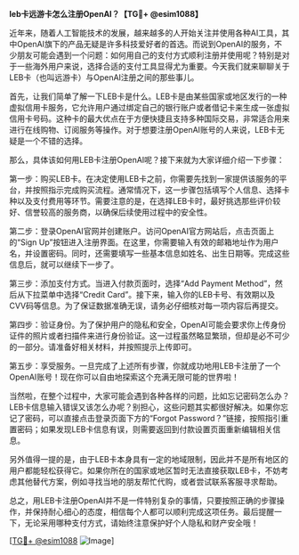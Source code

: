 **leb卡远游卡怎么注册OpenAI？【TG💪+ @esim1088】**

近年来，随着人工智能技术的发展，越来越多的人开始关注并使用各种AI工具，其中OpenAI旗下的产品无疑是许多科技爱好者的首选。而说到OpenAI的服务，不少朋友可能会遇到一个问题：如何用自己的支付方式顺利注册并使用呢？特别是对于一些海外用户来说，选择合适的支付工具显得尤为重要。今天我们就来聊聊关于LEB卡（也叫远游卡）与OpenAI注册之间的那些事儿。

首先，让我们简单了解一下LEB卡是什么。LEB卡是由某些国家或地区发行的一种虚拟信用卡服务，它允许用户通过绑定自己的银行账户或者借记卡来生成一张虚拟信用卡号码。这种卡的最大优点在于方便快捷且支持多种国际交易，非常适合用来进行在线购物、订阅服务等操作。对于想要注册OpenAI账号的人来说，LEB卡无疑是一个不错的选择。

那么，具体该如何用LEB卡注册OpenAI呢？接下来就为大家详细介绍一下步骤：

第一步：购买LEB卡。在决定使用LEB卡之前，你需要先找到一家提供该服务的平台，并按照指示完成购买流程。通常情况下，这一步骤包括填写个人信息、选择卡种以及支付费用等环节。需要注意的是，在选择LEB卡时，最好挑选那些评价较好、信誉较高的服务商，以确保后续使用过程中的安全性。

第二步：登录OpenAI官网并创建账户。访问OpenAI官方网站后，点击页面上的“Sign Up”按钮进入注册界面。在这里，你需要输入有效的邮箱地址作为用户名，并设置密码。同时，还需要填写一些基本信息如姓名、出生日期等。完成这些信息后，就可以继续下一步了。

第三步：添加支付方式。当进入付款页面时，选择“Add Payment Method”，然后从下拉菜单中选择“Credit Card”。接下来，输入你的LEB卡号、有效期以及CVV码等信息。为了保证数据准确无误，请务必仔细核对每一项内容后再提交。

第四步：验证身份。为了保护用户的隐私和安全，OpenAI可能会要求你上传身份证件的照片或者扫描件来进行身份验证。这一过程虽然略显繁琐，但却是必不可少的一部分。请准备好相关材料，并按照提示上传即可。

第五步：享受服务。一旦完成了上述所有步骤，你就成功地用LEB卡注册了一个OpenAI账号！现在你可以自由地探索这个充满无限可能的世界啦！

当然啦，在整个过程中，大家可能会遇到各种各样的问题，比如忘记密码怎么办？LEB卡信息输入错误又该怎么办呢？别担心，这些问题其实都很好解决。如果你忘记了密码，可以直接点击登录页面下方的“Forgot Password？”链接，按照指引重置密码；如果发现LEB卡信息有误，则需要返回到付款设置页面重新编辑相关信息。

另外值得一提的是，由于LEB卡本身具有一定的地域限制，因此并不是所有地区的用户都能轻松获得它。如果你所在的国家或地区暂时无法直接获取LEB卡，不妨考虑其他替代方案，例如寻找当地的朋友帮忙代购，或者尝试联系客服寻求帮助。

总之，用LEB卡注册OpenAI并不是一件特别复杂的事情，只要按照正确的步骤操作，并保持耐心细心的态度，相信每个人都可以顺利完成这项任务。最后提醒一下，无论采用哪种支付方式，请始终注意保护好个人隐私和财产安全哦！

[[TG💪+ @esim1088](https://t.me/s/esim1088) ![Image](https://i.postimg.cc/4NQfJmqS/Snipaste-2025-05-13-00-14-12.png)]